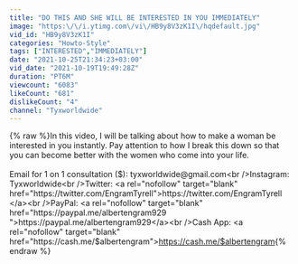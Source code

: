 ```yaml
---
title: "DO THIS AND SHE WILL BE INTERESTED IN YOU IMMEDIATELY"
image: "https:\/\/i.ytimg.com\/vi\/HB9y8V3zK1I\/hqdefault.jpg"
vid_id: "HB9y8V3zK1I"
categories: "Howto-Style"
tags: ["INTERESTED","IMMEDIATELY"]
date: "2021-10-25T21:34:23+03:00"
vid_date: "2021-10-19T19:49:28Z"
duration: "PT6M"
viewcount: "6083"
likeCount: "681"
dislikeCount: "4"
channel: "Tyxworldwide"
---
```

{% raw %}In this video, I will be talking about how to make a woman be interested in you instantly. Pay attention to how I break this down so that you can become better with the women who come into your life.<br /><br />Email for 1 on 1 consultation ($): tyxworldwide@gmail.com<br />Instagram: Tyxworldwide<br />Twitter: <a rel="nofollow" target="blank" href="https://twitter.com/EngramTyrell​">https://twitter.com/EngramTyrell​</a><br />PayPal: <a rel="nofollow" target="blank" href="https://paypal.me/albertengram929​">https://paypal.me/albertengram929​</a><br />Cash App: <a rel="nofollow" target="blank" href="https://cash.me/$albertengram">https://cash.me/$albertengram</a>{% endraw %}
